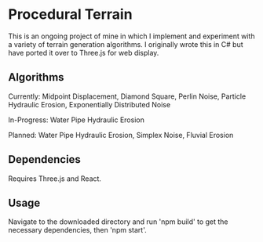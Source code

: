 # Procedural Terrain

This is an ongoing project of mine in which I implement and experiment with a variety of terrain generation algorithms. 
I originally wrote this in C# but have ported it over to Three.js for web display.

## Algorithms

Currently: Midpoint Displacement, Diamond Square, Perlin Noise, Particle Hydraulic Erosion, Exponentially Distributed Noise

In-Progress: Water Pipe Hydraulic Erosion

Planned: Water Pipe Hydraulic Erosion, Simplex Noise, Fluvial Erosion


## Dependencies

Requires Three.js and React.

## Usage

Navigate to the downloaded directory and run 'npm build' to get the necessary dependencies, then 'npm start'.

